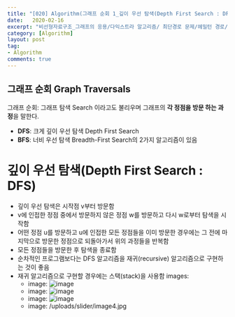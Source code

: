 ```yaml
---
title: "[020] Algorithm(그래프 순회 1_깊이 우선 탐색(Depth First Search : DFS))"
date:   2020-02-16
excerpt: "비선형자료구조_그래프의 응용/다익스트라 알고리즘/ 최단경로 문제/헤밀턴 경로/ 헤밀턴 순회/NP 복잡도 "
category: [Algorithm]
layout: post
tag:
- Algorithm
comments: true
---
```




## 그래프 순회 Graph Traversals
그래프 순회: 그래프 탐색 Search 이라고도 불리우며 그래프의 **각 정점을 방문 하는 과정**을 말한다.      

* **DFS**: 크게 깊이 우선 탐색 Depth First Search 
* **BFS**: 너비 우선 탐색 Breadth-First Search의 2가지 알고리즘이 있음




 # 깊이 우선 탐색(Depth First Search : DFS)
- 깊이 우선 탐색은 시작점 v부터 방문함
- v에 인접한 정점 중에서 방문하지 않은 정점 w를 방문하고 다시 w로부터 탐색을 시작함
- 어떤 정점 u를 방문하고 u에 인접한 모든 정점들을 이미 방문한 경우에는 그 전에 마지막으로 방문한 정점으로 되돌아가서 위의 과정들을 반복함
- 모든 정점들을 방문한 후 탐색을 종료함
- 순차적인 프로그램보다는 DFS 알고리즘을 재귀(recursive) 알고리즘으로 구현하는 것이 좋음
- 재귀 알고리즘으로 구현할 경우에는 스택(stack)을 사용함
images: 
  - image: ![image](https://user-images.githubusercontent.com/76824611/122638937-1a046e00-d132-11eb-80e5-c1c89e68a0d5.png)
  - image: ![image](https://user-images.githubusercontent.com/76824611/122638937-1a046e00-d132-11eb-80e5-c1c89e68a0d5.png)
  - image: ![image](https://user-images.githubusercontent.com/76824611/122638940-1c66c800-d132-11eb-8986-bb36cf44daae.png)
  - image: /uploads/slider/image4.jpg
